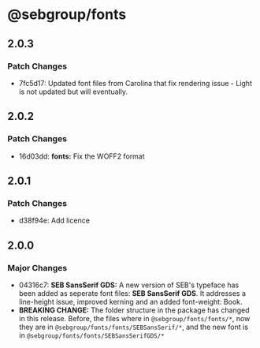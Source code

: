 # @sebgroup/fonts

## 2.0.3

### Patch Changes

- 7fc5d17: Updated font files from Carolina that fix rendering issue - Light is not updated but will eventually.

## 2.0.2

### Patch Changes

- 16d03dd: **fonts:** Fix the WOFF2 format

## 2.0.1

### Patch Changes

- d38f94e: Add licence

## 2.0.0

### Major Changes

- 04316c7: **SEB SansSerif GDS:** A new version of SEB's typeface has been added as seperate font files: **SEB SansSerif GDS**. It addresses a line-height issue, improved kerning and an added font-weight: Book.
- **BREAKING CHANGE:** The folder structure in the package has changed in this release. Before, the files where in `@sebgroup/fonts/fonts/*`, now they are in `@sebgroup/fonts/fonts/SEBSansSerif/*`, and the new font is in
  `@sebgroup/fonts/fonts/SEBSansSerifGDS/*`
